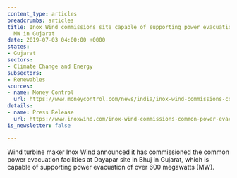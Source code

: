 ```yaml
---
content_type: articles
breadcrumbs: articles
title: Inox Wind commissions site capable of supporting power evacuation of over 600
  MW in Gujarat
date: 2019-07-03 04:00:00 +0000
states:
- Gujarat
sectors:
- Climate Change and Energy
subsectors:
- Renewables
sources:
- name: Money Control
  url: https://www.moneycontrol.com/news/india/inox-wind-commissions-common-power-evacuation-facilities-in-gujarat-4129751.html
details:
- name: Press Release
  url: https://www.inoxwind.com/inox-wind-commissions-common-power-evacuation-systems-with-ists-network-at-dayapar/
is_newsletter: false

---
```

Wind turbine maker Inox Wind announced it has commissioned the common power evacuation facilities at Dayapar site in Bhuj in Gujarat, which is capable of supporting power evacuation of over 600 megawatts (MW).
